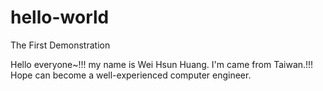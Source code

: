 # hello-world
The First Demonstration

Hello everyone~!!! my name is Wei Hsun Huang. I'm came from Taiwan.!!!
Hope can become a well-experienced computer engineer.
